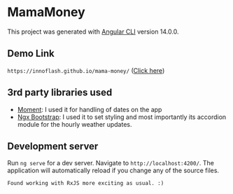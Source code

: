 # MamaMoney

This project was generated with [Angular CLI](https://github.com/angular/angular-cli) version 14.0.0.

## Demo Link
```https://innoflash.github.io/mama-money/``` ([Click here](https://innoflash.github.io/mama-money/))

## 3rd party libraries used
- [Moment](https://momentjs.com/): I used it for handling of dates on the app
- [Ngx Bootstrap](https://valor-software.com/ngx-bootstrap/#/): I used it to set styling and most importantly its accordion module for the hourly weather updates.

## Development server

Run `ng serve` for a dev server. Navigate to `http://localhost:4200/`. The application will automatically reload if you change any of the source files.

```Found working with RxJS more exciting as usual. :)```